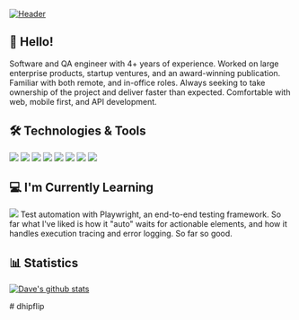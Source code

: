 [![Header](https://github.com/dhipflip/dhipflip/blob/master/banner.png?raw=true "Header")](https://github.com/dhipflip)


## 👋 Hello!
Software and QA engineer with 4+ years of experience.  Worked on large enterprise products, startup ventures, and an award-winning publication.  Familiar with both remote, and in-office roles.  Always seeking to take ownership of the project and deliver faster than expected.  Comfortable with web, mobile first, and API development.



## 🛠️ Technologies & Tools
![](https://img.shields.io/badge/Code-JavaScript-informational?style=flat&color=informational&logo=javascript)
![](https://img.shields.io/badge/Code-TypeScript-informational?style=flat&color=informationa&logo=typescript)
![](https://img.shields.io/badge/Code-React-informational?style=flat&color=informational&logo=react)
![](https://img.shields.io/badge/Code-Redux-informational?style=flat&color=informational&logo=redux)
![](https://img.shields.io/badge/Test-Jest-informational?style=flat&color=warning&logo=jest)
![](https://img.shields.io/badge/Test-Selenium-informational?style=flat&color=informational&logo=selenium.js)
![](https://img.shields.io/badge/Code-SCSS-informational?style=flat&color=warning&logo=sass)
![](https://img.shields.io/badge/Code-Tailwind-informational?style=flat&color=warning&logo=tailwindcss)



## 💻 I'm Currently Learning
![](https://img.shields.io/badge/Test-Playwright-informational?style=flat&color=warning&logo=playwright) Test automation with Playwright, an end-to-end testing framework. So far what I've liked is how it "auto" waits for actionable elements, and how it handles execution tracing and error logging. So far so good.



## 📊 Statistics
[![Dave's github stats](https://github-readme-stats.vercel.app/api?username=dhipflip&theme=dark&count_private=true&hide=stars,issues,contribs)](https://github.com/anuraghazra/github-readme-stats)

<!--
**dhipflip/dhipflip** is a ✨ _special_ ✨ repository because its `README.md` (this file) appears on your GitHub profile.

Here are some ideas to get you started:

- 🔭 I’m currently working on ...
- 🌱 I’m currently learning ...
- 👯 I’m looking to collaborate on ...
- 🤔 I’m looking for help with ...
- 💬 Ask me about ...
- 📫 How to reach me: ...
- 😄 Pronouns: ...
- ⚡ Fun fact: ...
-->
#   d h i p f l i p  
 